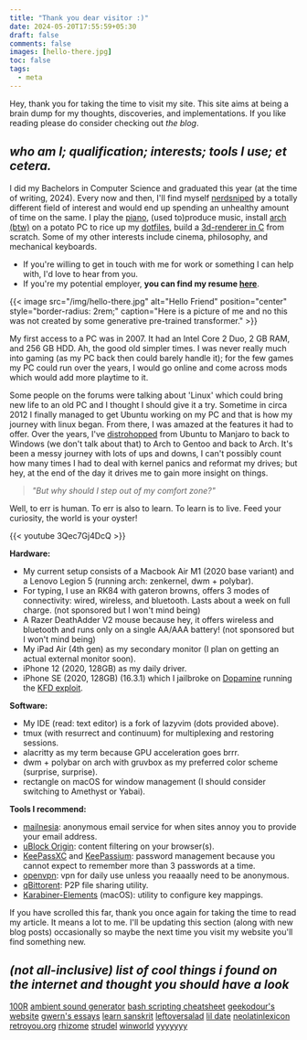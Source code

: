 ```yaml
---
title: "Thank you dear visitor :)"
date: 2024-05-20T17:55:59+05:30
draft: false
comments: false
images: [hello-there.jpg]
toc: false
tags:
  - meta
---
```


Hey, thank you for taking the time to visit my site. This site aims at being a brain dump for my thoughts, discoveries, and implementations. If you like reading please do consider checking out _the blog_.

## _who am I; qualification; interests; tools I use; et cetera._

I did my Bachelors in Computer Science and graduated this year (at the time of writing, 2024). Every now and then, I'll find myself [nerdsniped](https://xkcd.com/356/) by a totally different field of interest and would end up spending an unhealthy amount of time on the same. I play the [piano](https://www.youtube.com/watch?v=NKn39Cnd3nU), (used to)produce music, install [arch (btw)](https://github.com/abhinavborah/bspwm-dotfiles) on a potato PC to rice up my [dotfiles](https://github.com/abhinavborah/dotfiles), build a [3d-renderer in C](https://github.com/abhinavborah/crayte) from scratch. Some of my other interests include cinema, philosophy, and mechanical keyboards.

- If you're willing to get in touch with me for work or something I can help with, I'd love to hear from you.
- If you're my potential employer, **you can find my resume [here](/files/Abhinav_Borah_SWE_Resume.pdf)**.

{{< image src="/img/hello-there.jpg" alt="Hello Friend" position="center" style="border-radius: 2rem;" caption="Here is a picture of me and no this was not created by some generative pre-trained transformer." >}}

My first access to a PC was in 2007. It had an Intel Core 2 Duo, 2 GB RAM, and 256 GB HDD. Ah, the good old simpler times. I was never really much into gaming (as my PC back then could barely handle it); for the few games my PC could run over the years, I would go online and come across mods which would add more playtime to it.

Some people on the forums were talking about 'Linux' which could bring new life to an old PC and I thought I should give it a try. Sometime in circa 2012 I finally managed to get Ubuntu working on my PC and that is how my journey with linux began. From there, I was amazed at the features it had to offer. Over the years, I've [distrohopped](https://en.wiktionary.org/wiki/distro-hopping) from Ubuntu to Manjaro to back to Windows (we don't talk about that) to Arch to Gentoo and back to Arch. It's been a messy journey with lots of ups and downs, I can't possibly count how many times I had to deal with kernel panics and reformat my drives; but hey, at the end of the day it drives me to gain more insight on things.

> _"But why should I step out of my comfort zone?"_

Well, to err is human. To err is also to learn. To learn is to live. Feed your curiosity, the world is your oyster!

{{< youtube 3Qec7Gj4DcQ >}}

**Hardware:**

- My current setup consists of a Macbook Air M1 (2020 base variant) and a Lenovo Legion 5 (running arch: zenkernel, dwm + polybar).
- For typing, I use an RK84 with gateron browns, offers 3 modes of connectivity: wired, wireless, and bluetooth. Lasts about a week on full charge. (not sponsored but I won't mind being)
- A Razer DeathAdder V2 mouse because hey, it offers wireless and bluetooth and runs only on a single AA/AAA battery! (not sponsored but I won't mind being)
- My iPad Air (4th gen) as my secondary monitor (I plan on getting an actual external monitor soon).
- iPhone 12 (2020, 128GB) as my daily driver.
- iPhone SE (2020, 128GB) (16.3.1) which I jailbroke on [Dopamine](https://github.com/opa334/Dopamine) running the [KFD exploit](https://github.com/felix-pb/kfd).

**Software:**

- My IDE (read: text editor) is a fork of lazyvim (dots provided above).
- tmux (with resurrect and continuum) for multiplexing and restoring sessions.
- alacritty as my term because GPU acceleration goes brrr.
- dwm + polybar on arch with gruvbox as my preferred color scheme (surprise, surprise).
- rectangle on macOS for window management (I should consider switching to Amethyst or Yabai).

**Tools I recommend:**

- [mailnesia](https://mailnesia.com/): anonymous email service for when sites annoy you to provide your email address.
- [uBlock Origin](https://github.com/gorhill/uBlock): content filtering on your browser(s).
- [KeePassXC](https://keepassxc.org/) and [KeePassium](https://keepassium.com/): password management because you cannot expect to remember more than 3 passwords at a time.
- [openvpn](https://github.com/OpenVPN/openvpn): vpn for daily use unless you reaaally need to be anonymous.
- [qBittorent](https://github.com/qbittorrent/qBittorrent): P2P file sharing utility.
- [Karabiner-Elements](https://github.com/pqrs-org/Karabiner-Elements) (macOS): utility to configure key mappings.

If you have scrolled this far, thank you once again for taking the time to read my article. It means a lot to me. I'll be updating this section (along with new blog posts) occasionally so maybe the next time you visit my website you'll find something new.

## _(not all-inclusive) list of cool things i found on the internet and thought you should have a look_

[100R](https://100r.co/site/home.html)
[ambient sound generator](https://yotamorimoto.github.io/asg/)
[bash scripting cheatsheet](https://devhints.io/bash)
[geekodour's website](https://geekodour.org/)
[gwern's essays](https://gwern.net/)
[learn sanskrit](https://learnsanskrit.org/)
[leftoversalad](https://leftoversalad.com/c/015_programmingpeople/)
[lil date](https://data.pcmusic.info/xcvvvx/)
[neolatinlexicon](https://neolatinlexicon.org/)
[retroyou.org](https://www.retroyou.org/)
[rhizome](https://artbase.rhizome.org/wiki/Main_Page)
[strudel](https://strudel.cc/)
[winworld](https://winworldpc.com/home)
[yyyyyyy](https://www.yyyyyyy.info/)
